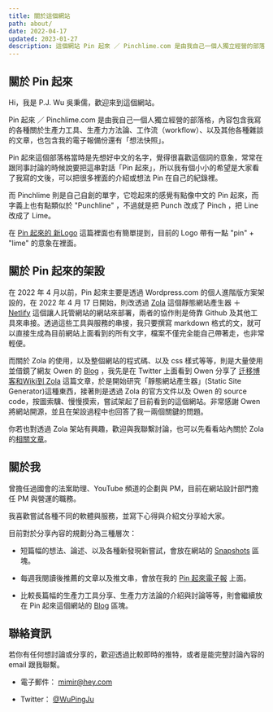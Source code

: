 ```yaml
---
title: 關於這個網站
path: about/
date: 2022-04-17
updated: 2023-01-27
description: 這個網站 Pin 起來 ／ Pinchlime.com 是由我自己一個人獨立經營的部落格，主要是拿來放我寫的各種關於生產力工具、生產力方法論、工作流（workflow）、以及其他各種雜談的文章。
---
```


## 關於 Pin 起來

Hi，我是 P.J. Wu 吳秉儒，歡迎來到這個網站。

Pin 起來 ／ Pinchlime.com 是由我自己一個人獨立經營的部落格，內容包含我寫的各種關於生產力工具、生產力方法論、工作流（workflow）、以及其他各種雜談的文章，也包含我的電子報備份還有「想法快照」。

Pin 起來這個部落格當時是先想好中文的名字，覺得很喜歡這個詞的意象，常常在跟同事討論的時候說要把這串對話「Pin 起來」，所以我有個小小的希望是大家看了我寫的文後，可以把很多裡面的介紹或想法 Pin 在自己的紀錄裡。

而 Pinchlime 則是自己自創的單字，它唸起來的感覺有點像中文的 Pin 起來，而字義上也有點類似於 "Punchline" ，不過就是把 Punch 改成了 Pinch ，把 Line 改成了 Lime。

在 [Pin 起來的 新Logo](@/blog/the-new-logo-of-pinchlime.md) 這篇裡面也有簡單提到，目前的 Logo 帶有一點 "pin" + "lime" 的意象在裡面。

## 關於 Pin 起來的架設

在 2022 年 4 月以前，Pin 起來主要是透過 Wordpress.com 的個人進階版方案架設的，在 2022 年 4 月 17 日開始，則改透過 [Zola](https://www.getzola.org/) 這個靜態網站產生器 ＋ [Netlify](https://www.netlify.com/) 這個讓人託管網站的網站來部署，兩者的協作則是倚靠 Github 及其他工具來串接。透過這些工具與服務的串接，我只要撰寫 markdown 格式的文，就可以直接生成為目前網站上面看到的所有文字，檔案不僅完全能自己帶著走，也非常輕便。

而關於 Zola 的使用，以及整個網站的程式碼、以及 css 樣式等等，則是大量使用並借鏡了網友 Owen 的 [Blog](https://www.owenyoung.com/) ，我先是在 Twitter 上面看到 Owen 分享了 [迁移博客和Wiki到 Zola](https://www.owenyoung.com/blog/migrate-to-zola/) 這篇文章，於是開始研究「靜態網站產生器」(Static Site Generator)這種東西，接著則是透過 Zola 的官方文件以及 Owen 的 source code，按圖索驥、慢慢摸索，嘗試架起了目前看到的這個網站。非常感謝 Owen 將網站開源，並且在架設過程中也回答了我一兩個關鍵的問題。

你若也對透過 Zola 架站有興趣，歡迎與我聯繫討論，也可以先看看站內關於 Zola 的[相關文章](/tags/zola)。

## 關於我

曾擔任過國會的法案助理、YouTube 頻道的企劃與 PM，目前在網站設計部門擔任 PM 與營運的職務。

我喜歡嘗試各種不同的軟體與服務，並寫下心得與介紹文分享給大家。

目前對於分享內容的規劃分為三種層次：

- 短篇幅的想法、論述、以及各種新發現新嘗試，會放在網站的 [Snapshots](/snapshots) 區塊。

- 每週我閱讀後推薦的文章以及推文串，會放在我的 [Pin 起來電子報](https://pinchlime.substack.com/) 上面。

- 比較長篇幅的生產力工具分享、生產力方法論的介紹與討論等等，則會繼續放在 Pin 起來這個網站的 [Blog](/blog) 區塊。


## 聯絡資訊

若你有任何想討論或分享的，歡迎透過比較即時的推特，或者是能完整討論內容的 email 跟我聯繫。

- 電子郵件： mimir@hey.com

- Twitter： [@WuPingJu](https://twitter.com/WuPingJu)

